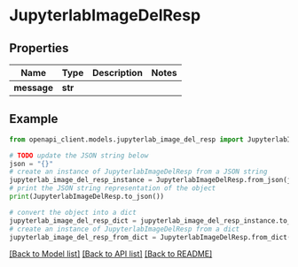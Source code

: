 # JupyterlabImageDelResp


## Properties

Name | Type | Description | Notes
------------ | ------------- | ------------- | -------------
**message** | **str** |  | 

## Example

```python
from openapi_client.models.jupyterlab_image_del_resp import JupyterlabImageDelResp

# TODO update the JSON string below
json = "{}"
# create an instance of JupyterlabImageDelResp from a JSON string
jupyterlab_image_del_resp_instance = JupyterlabImageDelResp.from_json(json)
# print the JSON string representation of the object
print(JupyterlabImageDelResp.to_json())

# convert the object into a dict
jupyterlab_image_del_resp_dict = jupyterlab_image_del_resp_instance.to_dict()
# create an instance of JupyterlabImageDelResp from a dict
jupyterlab_image_del_resp_from_dict = JupyterlabImageDelResp.from_dict(jupyterlab_image_del_resp_dict)
```
[[Back to Model list]](../README.md#documentation-for-models) [[Back to API list]](../README.md#documentation-for-api-endpoints) [[Back to README]](../README.md)


